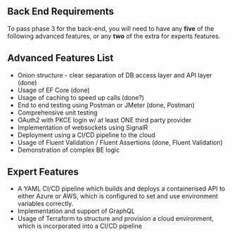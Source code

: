## Back End Requirements

To pass phase 3 for the back-end, you will need to have any __five__ of the following advanced features, or any __two__ of the extra for experts features.

## Advanced Features List

* Onion structure - clear separation of DB access layer and API layer (done)
* Usage of EF Core (done)
* Usage of caching to speed up calls (done?)
* End to end testing using Postman or JMeter (done, Postman)
* Comprehensive unit testing
* OAuth2 with PKCE login w/ at least ONE third party provider
* Implementation of websockets using SignalR
* Deployment using a CI/CD pipeline to the cloud
* Usage of Fluent Validation / Fluent Assertions (done, Fluent Validation)
* Demonstration of complex BE logic

## Expert Features

* A YAML CI/CD pipeline which builds and deploys a containerised API to either Azure or AWS, which is configured to set and use environment variables correctly.
* Implementation and support of GraphQL
* Usage of Terraform to structure and provision a cloud environment, which is incorporated into a CI/CD pipeline
